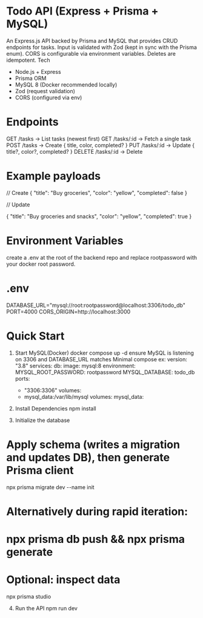 # Todo API (Express + Prisma + MySQL)
An Express.js API backed by Prisma and MySQL that provides CRUD endpoints for tasks. Input is validated with Zod (kept in sync with the Prisma enum). CORS is configurable via environment variables. Deletes are idempotent.
Tech
- Node.js + Express
- Prisma ORM
- MySQL 8 (Docker recommended locally)
- Zod (request validation)
- CORS (configured via env)

# Endpoints
GET    /tasks            → List tasks (newest first)
GET    /tasks/:id        → Fetch a single task
POST   /tasks            → Create  { title, color, completed? }
PUT    /tasks/:id        → Update  { title?, color?, completed? }
DELETE /tasks/:id        → Delete

# Example payloads

// Create
{
  "title": "Buy groceries",
  "color": "yellow",
  "completed": false
}

// Update

{
  "title": "Buy groceries and snacks",
  "color": "yellow",
  "completed": true
}

# Environment Variables
create a .env at the root of the backend repo and replace rootpassword with your docker root password.
# .env
DATABASE_URL="mysql://root:rootpassword@localhost:3306/todo_db"
PORT=4000
CORS_ORIGIN=http://localhost:3000

# Quick Start
1. Start MySQL(Docker)
docker compose up -d
ensure MySQL is listening on 3306 and DATABASE_URL matches
Minimal compose ex:
version: "3.8"
services:
  db:
    image: mysql:8
    environment:
      MYSQL_ROOT_PASSWORD: rootpassword
      MYSQL_DATABASE: todo_db
    ports:
      - "3306:3306"
    volumes:
      - mysql_data:/var/lib/mysql
volumes:
  mysql_data:

2. Install Dependencies
npm install

3. Initialize the database
# Apply schema (writes a migration and updates DB), then generate Prisma client
npx prisma migrate dev --name init

# Alternatively during rapid iteration:
# npx prisma db push && npx prisma generate

# Optional: inspect data
npx prisma studio

 4. Run the API
 npm run dev

